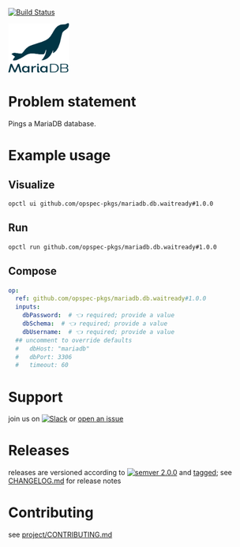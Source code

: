 [![Build Status](https://github.com/opspec-pkgs/mariadb.db.waitready/workflows/build/badge.svg?branch=master)](https://github.com/opspec-pkgs/mariadb.db.waitready/actions?query=workflow%3Abuild+branch%3Amaster)

<img src="icon.svg" alt="icon" height="100px">

# Problem statement

Pings a MariaDB database.

# Example usage

## Visualize

```shell
opctl ui github.com/opspec-pkgs/mariadb.db.waitready#1.0.0
```

## Run

```
opctl run github.com/opspec-pkgs/mariadb.db.waitready#1.0.0
```

## Compose

```yaml
op:
  ref: github.com/opspec-pkgs/mariadb.db.waitready#1.0.0
  inputs:
    dbPassword:  # 👈 required; provide a value
    dbSchema:  # 👈 required; provide a value
    dbUsername:  # 👈 required; provide a value
  ## uncomment to override defaults
  #   dbHost: "mariadb"
  #   dbPort: 3306
  #   timeout: 60
```

# Support

join us on
[![Slack](https://img.shields.io/badge/slack-opctl-E01563.svg)](https://join.slack.com/t/opctl/shared_invite/zt-51zodvjn-Ul_UXfkhqYLWZPQTvNPp5w)
or
[open an issue](https://github.com/opspec-pkgs/mariadb.db.waitready/issues)

# Releases

releases are versioned according to
[![semver 2.0.0](https://img.shields.io/badge/semver-2.0.0-brightgreen.svg)](http://semver.org/spec/v2.0.0.html)
and [tagged](https://git-scm.com/book/en/v2/Git-Basics-Tagging); see
[CHANGELOG.md](CHANGELOG.md) for release notes

# Contributing

see
[project/CONTRIBUTING.md](https://github.com/opspec-pkgs/project/blob/master/CONTRIBUTING.md)
